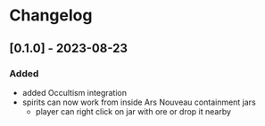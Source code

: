 # Changelog

## [0.1.0] - 2023-08-23

### Added

- added Occultism integration
- spirits can now work from inside Ars Nouveau containment jars
  - player can right click on jar with ore or drop it nearby
